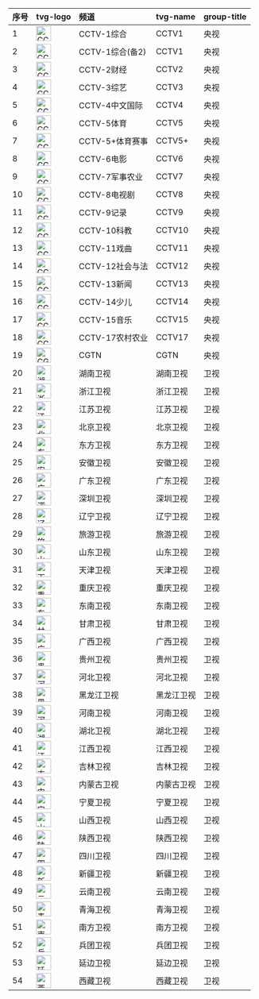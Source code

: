 | 序号 | tvg-logo | 频道 | tvg-name | group-title |
| :---- | :---- | :---- | :---- | :---- |
| 1 | <img src='http://epg.51zmt.top:8000/tb1/CCTV/CCTV1.png' alt='CCTV1' height='30'> | CCTV-1综合 | CCTV1 | 央视 |
| 2 | <img src='http://epg.51zmt.top:8000/tb1/CCTV/CCTV1.png' alt='CCTV1' height='30'> | CCTV-1综合(备2) | CCTV1 | 央视 |
| 3 | <img src='http://epg.51zmt.top:8000/tb1/CCTV/CCTV2.png' alt='CCTV2' height='30'> | CCTV-2财经 | CCTV2 | 央视 |
| 4 | <img src='http://epg.51zmt.top:8000/tb1/CCTV/CCTV3.png' alt='CCTV3' height='30'> | CCTV-3综艺 | CCTV3 | 央视 |
| 5 | <img src='http://epg.51zmt.top:8000/tb1/CCTV/CCTV4.png' alt='CCTV4' height='30'> | CCTV-4中文国际 | CCTV4 | 央视 |
| 6 | <img src='http://epg.51zmt.top:8000/tb1/CCTV/CCTV5.png' alt='CCTV5' height='30'> | CCTV-5体育 | CCTV5 | 央视 |
| 7 | <img src='http://epg.51zmt.top:8000/tb1/CCTV/CCTV5+.png' alt='CCTV5+' height='30'> | CCTV-5+体育赛事 | CCTV5+ | 央视 |
| 8 | <img src='http://epg.51zmt.top:8000/tb1/CCTV/CCTV6.png' alt='CCTV6' height='30'> | CCTV-6电影 | CCTV6 | 央视 |
| 9 | <img src='http://epg.51zmt.top:8000/tb1/CCTV/CCTV7.png' alt='CCTV7' height='30'> | CCTV-7军事农业 | CCTV7 | 央视 |
| 10 | <img src='http://epg.51zmt.top:8000/tb1/CCTV/CCTV8.png' alt='CCTV8' height='30'> | CCTV-8电视剧 | CCTV8 | 央视 |
| 11 | <img src='http://epg.51zmt.top:8000/tb1/CCTV/CCTV9.png' alt='CCTV9' height='30'> | CCTV-9记录 | CCTV9 | 央视 |
| 12 | <img src='http://epg.51zmt.top:8000/tb1/CCTV/CCTV10.png' alt='CCTV10' height='30'> | CCTV-10科教 | CCTV10 | 央视 |
| 13 | <img src='http://epg.51zmt.top:8000/tb1/CCTV/CCTV11.png' alt='CCTV11' height='30'> | CCTV-11戏曲 | CCTV11 | 央视 |
| 14 | <img src='http://epg.51zmt.top:8000/tb1/CCTV/CCTV12.png' alt='CCTV12' height='30'> | CCTV-12社会与法 | CCTV12 | 央视 |
| 15 | <img src='http://epg.51zmt.top:8000/tb1/CCTV/CCTV13.png' alt='CCTV13' height='30'> | CCTV-13新闻 | CCTV13 | 央视 |
| 16 | <img src='http://epg.51zmt.top:8000/tb1/CCTV/CCTV14.png' alt='CCTV14' height='30'> | CCTV-14少儿 | CCTV14 | 央视 |
| 17 | <img src='http://epg.51zmt.top:8000/tb1/CCTV/CCTV15.png' alt='CCTV15' height='30'> | CCTV-15音乐 | CCTV15 | 央视 |
| 18 | <img src='http://epg.51zmt.top:8000/tb1/CCTV/CCTV17.png' alt='CCTV17' height='30'> | CCTV-17农村农业 | CCTV17 | 央视 |
| 19 | <img src='http://epg.51zmt.top:8000/tb1/CCTV/cgtn.png' alt='CGTN' height='30'> | CGTN | CGTN | 央视 |
| 20 | <img src='http://epg.51zmt.top:8000/tb1/ws/hunan.png' alt='湖南卫视' height='30'> | 湖南卫视 | 湖南卫视 | 卫视 |
| 21 | <img src='http://epg.51zmt.top:8000/tb1/ws/zhejiang.png' alt='浙江卫视' height='30'> | 浙江卫视 | 浙江卫视 | 卫视 |
| 22 | <img src='http://epg.51zmt.top:8000/tb1/ws/jiangsu.png' alt='江苏卫视' height='30'> | 江苏卫视 | 江苏卫视 | 卫视 |
| 23 | <img src='http://epg.51zmt.top:8000/tb1/ws/beijing.png' alt='北京卫视' height='30'> | 北京卫视 | 北京卫视 | 卫视 |
| 24 | <img src='http://epg.51zmt.top:8000/tb1/ws/dongfang.png' alt='东方卫视' height='30'> | 东方卫视 | 东方卫视 | 卫视 |
| 25 | <img src='http://epg.51zmt.top:8000/tb1/ws/anhui.png' alt='安徽卫视' height='30'> | 安徽卫视 | 安徽卫视 | 卫视 |
| 26 | <img src='http://epg.51zmt.top:8000/tb1/ws/guangdong.png' alt='广东卫视' height='30'> | 广东卫视 | 广东卫视 | 卫视 |
| 27 | <img src='http://epg.51zmt.top:8000/tb1/ws/shenzhen.png' alt='深圳卫视' height='30'> | 深圳卫视 | 深圳卫视 | 卫视 |
| 28 | <img src='http://epg.51zmt.top:8000/tb1/ws/liaoning.png' alt='辽宁卫视' height='30'> | 辽宁卫视 | 辽宁卫视 | 卫视 |
| 29 | <img src='http://epg.51zmt.top:8000/tb1/ws/lvyou.png' alt='旅游卫视' height='30'> | 旅游卫视 | 旅游卫视 | 卫视 |
| 30 | <img src='http://epg.51zmt.top:8000/tb1/ws/shandong.png' alt='山东卫视' height='30'> | 山东卫视 | 山东卫视 | 卫视 |
| 31 | <img src='http://epg.51zmt.top:8000/tb1/ws/tianjin.png' alt='天津卫视' height='30'> | 天津卫视 | 天津卫视 | 卫视 |
| 32 | <img src='http://epg.51zmt.top:8000/tb1/ws/chongqing.png' alt='重庆卫视' height='30'> | 重庆卫视 | 重庆卫视 | 卫视 |
| 33 | <img src='http://epg.51zmt.top:8000/tb1/ws/dongnan.png' alt='东南卫视' height='30'> | 东南卫视 | 东南卫视 | 卫视 |
| 34 | <img src='http://epg.51zmt.top:8000/tb1/ws/gansu.png' alt='甘肃卫视' height='30'> | 甘肃卫视 | 甘肃卫视 | 卫视 |
| 35 | <img src='http://epg.51zmt.top:8000/tb1/ws/guangxi.png' alt='广西卫视' height='30'> | 广西卫视 | 广西卫视 | 卫视 |
| 36 | <img src='http://epg.51zmt.top:8000/tb1/ws/guizhou.png' alt='贵州卫视' height='30'> | 贵州卫视 | 贵州卫视 | 卫视 |
| 37 | <img src='http://epg.51zmt.top:8000/tb1/ws/hebei.png' alt='河北卫视' height='30'> | 河北卫视 | 河北卫视 | 卫视 |
| 38 | <img src='http://epg.51zmt.top:8000/tb1/ws/heilongjiang.png' alt='黑龙江卫视' height='30'> | 黑龙江卫视 | 黑龙江卫视 | 卫视 |
| 39 | <img src='http://epg.51zmt.top:8000/tb1/ws/henan.png' alt='河南卫视' height='30'> | 河南卫视 | 河南卫视 | 卫视 |
| 40 | <img src='http://epg.51zmt.top:8000/tb1/ws/hubei.png' alt='湖北卫视' height='30'> | 湖北卫视 | 湖北卫视 | 卫视 |
| 41 | <img src='http://epg.51zmt.top:8000/tb1/ws/jiangxi.png' alt='江西卫视' height='30'> | 江西卫视 | 江西卫视 | 卫视 |
| 42 | <img src='http://epg.51zmt.top:8000/tb1/ws/jilin.png' alt='吉林卫视' height='30'> | 吉林卫视 | 吉林卫视 | 卫视 |
| 43 | <img src='http://epg.51zmt.top:8000/tb1/ws/neimeng.png' alt='内蒙古卫视' height='30'> | 内蒙古卫视 | 内蒙古卫视 | 卫视 |
| 44 | <img src='http://epg.51zmt.top:8000/tb1/ws/ningxia.png' alt='宁夏卫视' height='30'> | 宁夏卫视 | 宁夏卫视 | 卫视 |
| 45 | <img src='http://epg.51zmt.top:8000/tb1/ws/shanxi_.png' alt='山西卫视' height='30'> | 山西卫视 | 山西卫视 | 卫视 |
| 46 | <img src='http://epg.51zmt.top:8000/tb1/ws/shanxi.png' alt='陕西卫视' height='30'> | 陕西卫视 | 陕西卫视 | 卫视 |
| 47 | <img src='http://epg.51zmt.top:8000/tb1/ws/sichuan.png' alt='四川卫视' height='30'> | 四川卫视 | 四川卫视 | 卫视 |
| 48 | <img src='http://epg.51zmt.top:8000/tb1/ws/xinjiang.png' alt='新疆卫视' height='30'> | 新疆卫视 | 新疆卫视 | 卫视 |
| 49 | <img src='http://epg.51zmt.top:8000/tb1/ws/yunnan.png' alt='云南卫视' height='30'> | 云南卫视 | 云南卫视 | 卫视 |
| 50 | <img src='http://epg.51zmt.top:8000/tb1/ws/qinghai.png' alt='青海卫视' height='30'> | 青海卫视 | 青海卫视 | 卫视 |
| 51 | <img src='http://epg.51zmt.top:8000/tb1/ws/nanfang.png' alt='南方卫视' height='30'> | 南方卫视 | 南方卫视 | 卫视 |
| 52 | <img src='http://epg.51zmt.top:8000/tb1/ws/bingtuan.png' alt='兵团卫视' height='30'> | 兵团卫视 | 兵团卫视 | 卫视 |
| 53 | <img src='http://epg.51zmt.top:8000/tb1/ws/YANBIAN1.png' alt='延边卫视' height='30'> | 延边卫视 | 延边卫视 | 卫视 |
| 54 | <img src='http://epg.51zmt.top:8000/tb1/ws/xizang.png' alt='西藏卫视' height='30'> | 西藏卫视 | 西藏卫视 | 卫视 |
